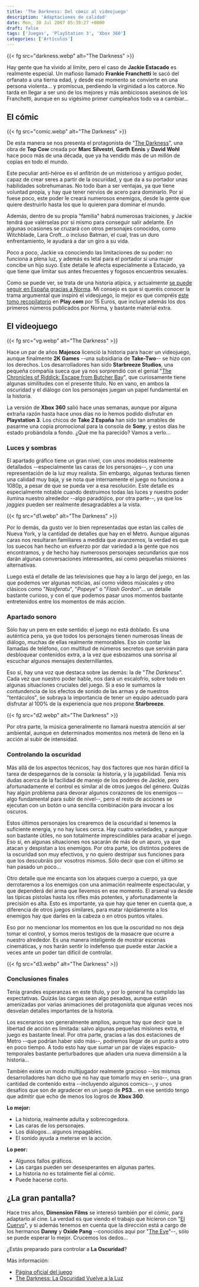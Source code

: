 ```yaml
---
title: 'The Darkness: Del cómic al videojuego'
description: 'Adaptaciones de calidad'
date: Mon, 30 Jul 2007 05:39:27 +0000
draft: false
tags: ['Juegos', 'PlayStation 3', 'Xbox 360']
categories: ['Artículos']
---
```


{{< fg src="darkness.webp" alt="The Darkness" >}}

Hay gente que ha vivido al límite, pero el caso de **Jackie Estacado** es realmente especial. Un mafioso llamado **Frankie Franchetti** le sacó del orfanato a una tierna edad, y desde ese momento se convierte en una persona violenta... y promiscua, perdiendo la virginidad a los catorce. No tarda en llegar a ser uno de los mejores y más ambiciosos asesinos de los Franchetti, aunque en su vigésimo primer cumpleaños todo va a cambiar...

## El cómic

{{< fg src="comic.webp" alt="The Darkness" >}}

De esta manera se nos presenta el protagonista de "[The Darkness](http://en.wikipedia.org/wiki/The_Darkness_%28comics%29)", una obra de **Top Cow** creada por **Marc Silvestri**, **Garth Ennis** y **David Wohl** hace poco más de una década, que ya ha vendido más de un millón de copias en todo el mundo.

Este peculiar anti-héroe es el anfitrión de un misterioso y antiguo poder, capaz de crear seres a partir de la oscuridad, y que da a su portador unas habilidades sobrehumanas. No todo iban a ser ventajas, ya que tiene voluntad propia, y hay que tener nervios de acero para dominarlo. Por si fuese poco, este poder le creará numerosos enemigos, desde la gente que quiere destruirlo hasta los que lo quieren para dominar el mundo.

Además, dentro de su propia "familia" habrá numerosas traiciones, y Jackie tendrá que valérselas por si mismo para conseguir salir adelante. En algunas ocasiones se cruzará con otros personajes conocidos, como Witchblade, Lara Croft...o incluso Batman, el cual, tras un duro enfrentamiento, le ayudará a dar un giro a su vida.

Poco a poco, Jackie va conociendo las limitaciones de su poder: no funciona a plena luz, y además es letal para el portador si una mujer concibe un hijo suyo. Este detalle le afecta especialmente a Estacado, ya que tiene que limitar sus antes frecuentes y fogosos encuentros sexuales.

Como se puede ver, se trata de una historia atípica, y actualmente [se puede seguir en España gracias a Norma](http://www.normacomics.com/main.aspx?page=co_titulos&mn=cat&idserie=1026&idtipo=8&ideditor=). Mi consejo es que si queréis conocer la trama argumental que inspiró el videojuego, lo mejor es que compréis [este tomo recopilatorio](http://www.play.com/Books/Books/4-/3319742/The-Darkness-Ultimate-Collection/Product.html) en **Play.com** por 15 Euros, que incluye además los dos primeros números publicados por Norma, y bastante material extra.

## El videojuego

{{< fg src="vg.webp" alt="The Darkness" >}}

Hace un par de años **Majesco** licenció la historia para hacer un videojuego, aunque finalmente **2K Games** --una subsidiaria de **Take-Two**-- se hizo con los derechos. Los desarrolladores han sido **Starbreeze Studios**, una pequeña compañía sueca que ya nos sorprendió con el genial "[The Chronicles of Riddick: Escape from Butcher Bay](http://en.wikipedia.org/wiki/The_Chronicles_of_Riddick:_Escape_from_Butcher_Bay)", que curiosamente tiene algunas similitudes con el presente título. No en vano, en ambos la oscuridad y el diálogo con los personajes juegan un papel fundamental en la historia.

La versión de **Xbox 360** salió hace unas semanas, aunque por alguna extraña razón hasta hace unos días no lo hemos podido disfrutar en **Playstation 3**. Los chicos de **Take 2 España** han sido tan amables de pasarme una copia promocional para la consola de **Sony**, y estos días he estado probándola a fondo. ¿Qué me ha parecido? Vamos a verlo...

### Luces y sombras

El apartado gráfico tiene un gran nivel, con unos modelos realmente detallados --especialmente las caras de los personajes--, y con una representación de la luz muy realista. Sin embargo, algunas texturas tienen una calidad muy baja, y se nota que internamente el juego no funciona a 1080p, a pesar de que se pueda ver a esa resolución. Este detalle es especialmente notable cuando destruimos todas las luces y nuestro poder ilumina nuestro alrededor --algo paradójico, por otra parte--, ya que los _jaggies_ pueden ser realmente desagradables a la vista.

{{< fg src="d1.webp" alt="The Darkness" >}}

Por lo demás, da gusto ver lo bien representadas que estan las calles de Nueva York, y la cantidad de detalles que hay en el Metro. Aunque algunas caras nos resultaran familiares a medida que avanzemos, la verdad es que los suecos han hecho un esfuerzo por dar variedad a la gente que nos encontramos, y de hecho hay numerosos personajes secundarios que nos darán algunas conversaciones interesantes, así como pequeñas misiones alternativas.

Luego está el detalle de las televisiones que hay a lo largo del juego, en las que podemos ver algunas noticias, así como vídeos músicales y otro clásicos como "_Nosferatu_", "_Popeye_" o "_Flash Gordon_"... un detalle bastante curioso, y con el que podemos pasar unos momentos bastante entretenidos entre los momentos de más acción.

### Apartado sonoro

Sólo hay un pero en este sentido: el juego no está doblado. Es una auténtica pena, ya que todos los personajes tienen numerosas líneas de diálogo, muchas de ellas realmente memorables. Eso sin contar las llamadas de teléfono, con multitud de números secretos que servirán para desbloquear contenidos extra, a la vez que esbozamos una sonrisa al escuchar algunos mensajes desternillantes.

Eso sí, hay una voz que destaca sobre las demás: la de "_The Darkness_". Cada vez que nuestro poder hable, nos dará un escalofrío, sobre todo en algunas situaciones cruciales del juego. Si a eso le sumamos la contundencia de los efectos de sonido de las armas y de nuestros "tentáculos", se subraya la importancia de tener un equipo adecuado para disfrutar al 100% de la experiencia que nos propone **Starbreeze**.

{{< fg src="d2.webp" alt="The Darkness" >}}

Por otra parte, la música generalmente no llamará nuestra atención al ser ambiental, aunque en determinados momentos nos meterá de lleno en la acción al subir de intensidad.

### Controlando la oscuridad

Más allá de los aspectos técnicos, hay dos factores que nos harán difícil la tarea de despegarnos de la consola: la historia, y la jugabilidad. Tenía mis dudas acerca de la facilidad de manejo de los poderes de Jackie, pero afortunadamente el control es similar al de otros juegos del género. Quizás hay algún problema para devorar algunos corazones de los enemigos --algo fundamental para subir de nivel--, pero el resto de acciones se ejecutan con un botón o una sencilla combinación para invocar a los oscuros.

Estos últimos personajes los crearemos de la oscuridad si tenemos la suficiente energía, y no hay luces cerca. Hay cuatro variedades, y aunque son bastante útiles, no son totalmente imprescindibles para acabar el juego. Eso sí, en algunas situaciones nos sacarán de más de un apuro, ya que atacan y despistan a los enemigos. Por otra parte, los distintos poderes de la oscuridad son muy efectivos, y no quiero destripar sus funciones para que los descubráis por vosotros mismos. Sólo decir que con el último se han pasado un poco...

Otro detalle que me encanta son los ataques cuerpo a cuerpo, ya que derrotaremos a los enemigos con una animación realmente espectacular, y que dependerá del arma que llevemos en ese momento. El arsenal va desde las típicas pistolas hasta los rifles más potentes, y afortunadamente la precisión es alta. Esto es importante, ya que hay que tener en cuenta que, a diferencia de otros juegos similares, para matar rápidamente a los enemigos hay que darles en la cabeza o en otros puntos vitales.

Eso por no mencionar los momentos en los que la oscuridad no nos deja tomar el control, y somos meros testigos de la masacre que ocurre a nuestro alrededor. Es una manera inteligente de mostrar escenas cinemáticas, y nos harán sentir lo indefenso que puede estar Jackie a veces ante un poder tan difícil de controlar.

{{< fg src="d3.webp" alt="The Darkness" >}}

### Conclusiones finales

Tenía grandes esperanzas en este título, y por lo general ha cumplido las expectativas. Quizás las cargas sean algo pesadas, aunque están amenizadas por varias animaciones del protagonista que algunas veces nos desvelan detalles importantes de la historia.

Los escenarios son generalmente amplios, aunque hay que decir que la libertad de acción es limitada: salvo algunas pequeñas misiones extra, el juego es bastante lineal. Por otra parte, gracias a las dos estaciones de Metro --que podrían haber sido más--, podremos llegar de un punto a otro en poco tiempo. A todo esto hay que sumar un par de viajes espacio-temporales bastante perturbadores que añaden una nueva dimensión a la historia...

También existe un modo multijugador realmente gracioso --los mismos desarrolladores han dicho que no hay que tomarlo muy en serio--, una gran cantidad de contenido extra --incluyendo algunos comics--, y unos desafíos que son de agradecer en un juego de **PS3**... en ese sentido tengo que admitir que echo de menos los logros de **Xbox 360**.

**Lo mejor:**

*   La historia, realmente adulta y sobrecogedora.
*   Las caras de los personajes.
*   Los diálogos... algunos impagables.
*   El sonido ayuda a meterse en la acción.

**Lo peor:**

*   Algunos fallos gráficos.
*   Las cargas pueden ser desesperantes en algunas partes.
*   La historia no es totalmente fiel al cómic.
*   Puede hacerse corto.    

## ¿La gran pantalla?

Hace tres años, **Dimension Films** se interesó también por el cómic, para adaptarlo al cine. La verdad es que viendo el trabajo que hicieron con "[El Cuervo](http://www.imdb.com/title/tt0109506/)", y si además tenemos en cuenta que la dirección está a cargo de los hermanos **Danny** y **Oxide Pang** --conocidos aquí por "[The Eye](http://www.imdb.com/title/tt0325655/)"--, sólo se puede esperar lo mejor. Crucemos los dedos...

¿Estás preparado para controlar a **La Oscuridad**?

Más información:

*   [Página oficial del juego](http://www.2kgames.com/thedarkness/es/flash.htm)
*   [The Darkness: La Oscuridad Vuelve a la Luz](http://www.senseicomics.com/2007/02/01/the-darkness-la-oscuridad-vuelve-a-la-luz/)
